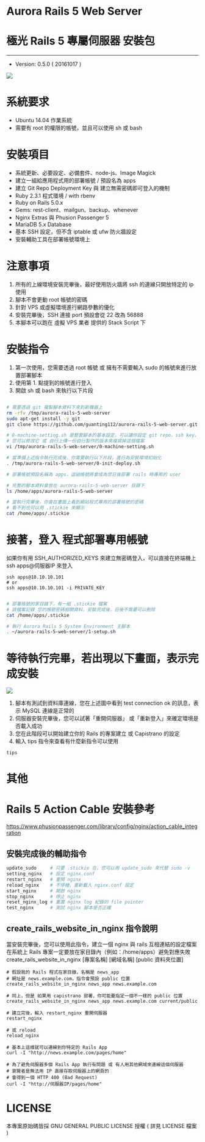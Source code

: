 
# Aurora Rails 5 Web Server
# 極光 Rails 5 專屬伺服器 安裝包
----

* Version: 0.5.0 ( 20161017 )

![](http://i.imgur.com/ZXxAd3x.jpg)

# 系統要求

* Ubuntu 14.04 作業系統
* 需要有 root 的權限的帳號，並且可以使用 sh 或 bash

# 安裝項目

* 系統更新、必要設定、必備套件、node-js、Image Magick
* 建立一組給應用程式用的部署帳號 / 預設名為 apps
* 建立 Git Repo Deployment Key 與 建立無需密碼即可登入的機制
* Ruby 2.3.1 程式環境 / with rbenv
* Ruby on Rails 5.0.x
* Gems: rest-client、mailgun、backup、whenever
* Nginx Extras 與 Phusion Passenger 5
* MariaDB 5.x Database
* 基本 SSH 設定，但不含 iptable 或 ufw 防火牆設定
* 安裝輔助工具在部署帳號環境上

# 注意事項

1. 所有的上線環境安裝完畢後，最好使用防火牆將 ssh 的連線只開放特定的 ip 使用
2. 腳本不會更動 root 帳號的密碼
3. 針對 VPS 或虛擬環境進行網路參數的優化
4. 安裝完畢後，SSH 連接 port 預設會從 22 改為 56888
5. 本腳本可以跑在 虛擬 VPS 業者 提供的 Stack Script 下

# 安裝指令

1. 第一次使用，您需要透過 root 帳號 或 擁有不需要輸入 sudo 的帳號來進行放置部署腳本
2. 使用第 1. 點提到的帳號進行登入
3. 開啟 sh 或 bash 來執行以下片段

```sh

# 需要透過 git 複製腳本資料下來到新機器上
rm -rfv /tmp/aurora-rails-5-web-server
sudo apt-get install -y git
git clone https://github.com/guanting112/aurora-rails-5-web-server.git --branch master --single-branch /tmp/aurora-rails-5-web-server

# 0-machine-setting.sh 是整套腳本的基本設定，可以讓你設定 git repo、ssh key、ssh port、部署帳號的名稱、密碼等等
# 您可以修改它 或 自行上傳一份自行製作的版本來複寫掉這個檔案
vi /tmp/aurora-rails-5-web-server/0-machine-setting.sh

# 當準備上述指令執行完成後，你需要執行以下片段，進行為安裝環境初始化
. /tmp/aurora-rails-5-web-server/0-init-deploy.sh

# 部署帳號預設名稱為 apps，這組帳號將會成為您日後部署 rails 時專用的 user

# 完整的腳本資料會放在 aurora-rails-5-web-server 目錄下
ls /home/apps/aurora-rails-5-web-server

# 當執行完畢後，你會在畫面上看到網站程式專用的部署帳號的密碼
# 看不到也可以用 .stickie 來顯示
cat /home/apps/.stickie

```

# 接著，登入 程式部署專用帳號

如果你有用 SSH_AUTHORIZED_KEYS 來建立無密碼登入，可以直接在終端機上 ssh apps@伺服器IP 來登入

```
ssh apps@10.10.10.101
# or 
ssh apps@10.10.10.101 -i PRIVATE_KEY
```

```bash

# 部署帳號的家目錄下，有一組 .stickie 檔案
# 該檔案記錄 您的帳號密碼相關資料，安裝完成後，日後不需要可以刪除
cat /home/apps/.stickie

# 執行 Aurora Rails 5 System Environment 主腳本
. ~/aurora-rails-5-web-server/1-setup.sh

```

# 等待執行完畢，若出現以下畫面，表示完成安裝

![](http://i.imgur.com/TcYgSBp.png)

1. 腳本有測試到資料庫連線，您在上述圖中看到 test connection ok 的訊息，表示 MySQL 連線是正常的
2. 伺服器安裝完畢後，您可以試著「重開伺服器」 或「重新登入」來確定環境是否載入成功
3. 您在此階段可以開始建立你的 Rails 的專案建立 或 Capistrano 的設定
4. 輸入 tips 指令來查看有什麼新指令可以使用

```
tips
```

# 其他

# Rails 5 Action Cable 安裝參考

https://www.phusionpassenger.com/library/config/nginx/action_cable_integration

## 安裝完成後的輔助指令

```bash
update_sudo     # 只要 .stickie 在，您可以用 update_sudo 來代替 sudo -v 
setting_nginx   # 設定 nginx.conf
restart_nginx   # 重開 nginx
reload_nginx    # 不停機，重新載入 nginx.conf 設定
start_nginx     # 開啟 nginx
stop_nginx      # 停止 nginx
reset_nginx_log # 重置 nginx log 紀錄的 file pointer
test_nginx      # 測試 nginx 腳本是否正確
```

## create_rails_website_in_nginx 指令說明

當安裝完畢後，您可以使用此指令，建立一個 nginx 與 rails 互相連結的設定檔案在系統上
Rails 專案一定要放在家目錄內（例如：/home/apps）避免對應失敗
create_rails_website_in_nginx [專案名稱] [網域名稱] [public 資料夾位置]

```
# 假設我的 Rails 程式在家目錄，名稱是 news_app
# 網址是 news.example.com，指令會預設 public 位置
create_rails_website_in_nginx news_app news.example.com 

# 同上，但是 如果用 capistrano 部署，你可能要指定一個不一樣的 public 位置
create_rails_website_in_nginx news_app news.example.com current/public

# 建立完後，輸入 restart_nginx 重開伺服器
restart_nginx

# 或 reload
reload_nginx

# 基本上這樣就可以連線到你特定的 Rails App
curl -I "http://news.example.com/pages/home"

# 為了避免伺服器多個 Rails App 執行有問題 或 有人用其他網域來連線這個伺服器
# 瀏覽者是無法用 IP 直接存取伺服器上的網頁的
# 會得到一個 HTTP 400 (Bad Request)
curl -I "http://伺服器IP/pages/home"
```


# LICENSE

本專案原始碼皆採 GNU GENERAL PUBLIC LICENSE 授權 ( 詳見 LICENSE 檔案 )
